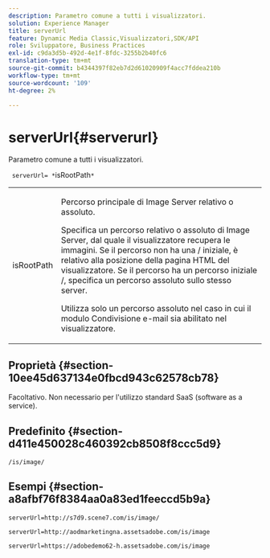 ```yaml
---
description: Parametro comune a tutti i visualizzatori.
solution: Experience Manager
title: serverUrl
feature: Dynamic Media Classic,Visualizzatori,SDK/API
role: Sviluppatore, Business Practices
exl-id: c9da3d5b-492d-4e1f-8fdc-3255b2b40fc6
translation-type: tm+mt
source-git-commit: b4344397f82eb7d2d61020909f4acc7fddea210b
workflow-type: tm+mt
source-wordcount: '109'
ht-degree: 2%

---
```


# serverUrl{#serverurl}

Parametro comune a tutti i visualizzatori.

` serverUrl= *`isRootPath`*`

<table id="table_9B98C97485DD4DEB8A6ECBCE8DF6B886"> 
 <tbody> 
  <tr> 
   <td colname="col1"> <p> <span class="codeph"> <span class="varname"> isRootPath</span> </span> </p> </td> 
   <td colname="col2"> <p>Percorso principale di Image Server relativo o assoluto. </p> <p> Specifica un percorso relativo o assoluto di Image Server, dal quale il visualizzatore recupera le immagini. Se il percorso non ha una <span class="filepath"> /</span> iniziale, è relativo alla posizione della pagina HTML del visualizzatore. Se il percorso ha un percorso iniziale <span class="filepath"> /</span>, specifica un percorso assoluto sullo stesso server. </p> <p> Utilizza solo un percorso assoluto nel caso in cui il modulo Condivisione e-mail sia abilitato nel visualizzatore. </p> </td> 
  </tr> 
 </tbody> 
</table>

## Proprietà {#section-10ee45d637134e0fbcd943c62578cb78}

Facoltativo. Non necessario per l&#39;utilizzo standard SaaS (software as a service).

## Predefinito {#section-d411e450028c460392cb8508f8ccc5d9}

`/is/image/`

## Esempi {#section-a8afbf76f8384aa0a83ed1feeccd5b9a}

```
serverUrl=http://s7d9.scene7.com/is/image/
```

```
serverUrl=http://aodmarketingna.assetsadobe.com/is/image
```

```
serverUrl=https://adobedemo62-h.assetsadobe.com/is/image
```
